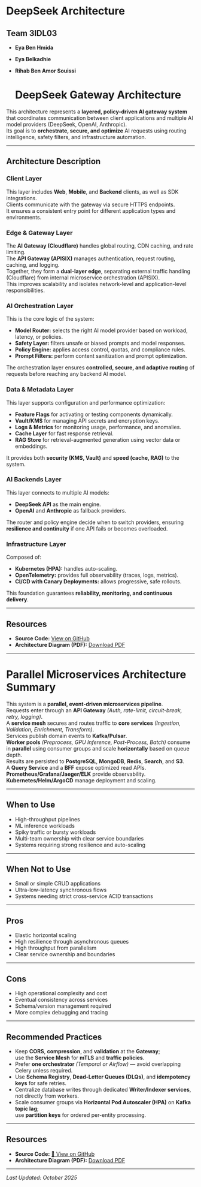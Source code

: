 # DeepSeek Architecture

## Team 3IDL03
- **Eya Ben Hmida**
- **Eya Belkadhie**
- **Rihab Ben Amor Souissi**

  # **DeepSeek Gateway Architecture**

This architecture represents a **layered, policy-driven AI gateway system** that coordinates communication between client applications and multiple AI model providers (DeepSeek, OpenAI, Anthropic).  
Its goal is to **orchestrate, secure, and optimize** AI requests using routing intelligence, safety filters, and infrastructure automation.

---

##  **Architecture Description**

###  **Client Layer**
This layer includes **Web**, **Mobile**, and **Backend** clients, as well as SDK integrations.  
Clients communicate with the gateway via secure HTTPS endpoints.  
It ensures a consistent entry point for different application types and environments.

###  **Edge & Gateway Layer**
The **AI Gateway (Cloudflare)** handles global routing, CDN caching, and rate limiting.  
The **API Gateway (APISIX)** manages authentication, request routing, caching, and logging.  
Together, they form a **dual-layer edge**, separating external traffic handling (Cloudflare) from internal microservice orchestration (APISIX).  
This improves scalability and isolates network-level and application-level responsibilities.

###  **AI Orchestration Layer**
This is the core logic of the system:
- **Model Router:** selects the right AI model provider based on workload, latency, or policies.  
- **Safety Layer:** filters unsafe or biased prompts and model responses.  
- **Policy Engine:** applies access control, quotas, and compliance rules.  
- **Prompt Filters:** perform content sanitization and prompt optimization.  

The orchestration layer ensures **controlled, secure, and adaptive routing** of requests before reaching any backend AI model.

###  **Data & Metadata Layer**
This layer supports configuration and performance optimization:
- **Feature Flags** for activating or testing components dynamically.  
- **Vault/KMS** for managing API secrets and encryption keys.  
- **Logs & Metrics** for monitoring usage, performance, and anomalies.  
- **Cache Layer** for fast response retrieval.  
- **RAG Store** for retrieval-augmented generation using vector data or embeddings.  

It provides both **security (KMS, Vault)** and **speed (cache, RAG)** to the system.

###  **AI Backends Layer**
This layer connects to multiple AI models:
- **DeepSeek API** as the main engine.  
- **OpenAI** and **Anthropic** as fallback providers.  

The router and policy engine decide when to switch providers, ensuring **resilience and continuity** if one API fails or becomes overloaded.

###  **Infrastructure Layer**
Composed of:
- **Kubernetes (HPA):** handles auto-scaling.  
- **OpenTelemetry:** provides full observability (traces, logs, metrics).  
- **CI/CD with Canary Deployments:** allows progressive, safe rollouts.  

This foundation guarantees **reliability, monitoring, and continuous delivery**.

---
##  **Resources**

-  **Source Code:** [View on GitHub](https://github.com/EyaGIT/Amal_2/blob/main/Gateway_Deepseek.tex)  
-  **Architecture Diagram (PDF):** [Download PDF](https://github.com/EyaGIT/Amal_2/blob/main/Gateway_Deepseek.pdf)

---

# **Parallel Microservices Architecture Summary**

This system is a **parallel, event-driven microservices pipeline**.  
Requests enter through an **API Gateway** *(Auth, rate-limit, circuit-break, retry, logging)*.  
A **service mesh** secures and routes traffic to **core services** *(Ingestion, Validation, Enrichment, Transform)*.  
Services publish domain events to **Kafka/Pulsar**.  
**Worker pools** *(Preprocess, GPU Inference, Post-Process, Batch)* consume in **parallel** using consumer groups and scale **horizontally** based on queue depth.  
Results are persisted to **PostgreSQL**, **MongoDB**, **Redis**, **Search**, and **S3**.  
A **Query Service** and a **BFF** expose optimized read APIs.  
**Prometheus/Grafana/Jaeger/ELK** provide observability.  
**Kubernetes/Helm/ArgoCD** manage deployment and scaling.

---

##  **When to Use**

- High-throughput pipelines  
- ML inference workloads  
- Spiky traffic or bursty workloads  
- Multi-team ownership with clear service boundaries  
- Systems requiring strong resilience and auto-scaling  

---

## **When Not to Use**

- Small or simple CRUD applications  
- Ultra-low-latency synchronous flows  
- Systems needing strict cross-service ACID transactions  

---

## **Pros**

- Elastic horizontal scaling  
- High resilience through asynchronous queues  
- High throughput from parallelism  
- Clear service ownership and boundaries  

---

##  **Cons**

- High operational complexity and cost  
- Eventual consistency across services  
- Schema/version management required  
- More complex debugging and tracing  

---

##  **Recommended Practices**

- Keep **CORS**, **compression**, and **validation** at the **Gateway**;  
  use the **Service Mesh** for **mTLS** and **traffic policies**.  
- Prefer **one orchestrator** *(Temporal or Airflow)* — avoid overlapping Celery unless required.  
- Use **Schema Registry**, **Dead-Letter Queues (DLQs)**, and **idempotency keys** for safe retries.  
- Centralize database writes through dedicated **Writer/Indexer services**, not directly from workers.  
- Scale consumer groups via **Horizontal Pod Autoscaler (HPA)** on **Kafka topic lag**;  
  use **partition keys** for ordered per-entity processing.  

---

## **Resources**

- **Source Code:** [📂 View on GitHub](https://github.com/EyaGIT/Amal_2/blob/main/Microservice_parallele.tex)  
- **Architecture Diagram (PDF):** [Download PDF](https://github.com/EyaGIT/Amal_2/blob/main/Microservice_parallele.pdf)

---
 
*Last Updated: October 2025*
